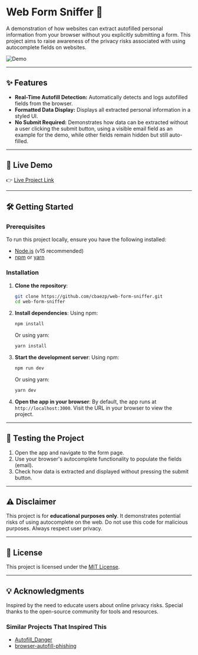 # Web Form Sniffer 🚨

A demonstration of how websites can extract autofilled personal information from your browser without you explicitly submitting a form. This project aims to raise awareness of the privacy risks associated with using autocomplete fields on websites.

![Demo](./demo.gif)

---

## ✨ Features
- **Real-Time Autofill Detection:** Automatically detects and logs autofilled fields from the browser.
- **Formatted Data Display:** Displays all extracted personal information in a styled UI.
- **No Submit Required:** Demonstrates how data can be extracted without a user clicking the submit button, using a visible email field as an example for the demo, while other fields remain hidden but still auto-filled.

---

## 🚀 Live Demo
👉 [Live Project Link](#)

---

## 🛠️ Getting Started

### Prerequisites
To run this project locally, ensure you have the following installed:
- [Node.js](https://nodejs.org/) (v15 recommended)
- [npm](https://www.npmjs.com/) or [yarn](https://yarnpkg.com/)

### Installation
1. **Clone the repository**:
   ```bash
   git clone https://github.com/cbaezp/web-form-sniffer.git
   cd web-form-sniffer
   ```

2. **Install dependencies**:
   Using npm:
   ```bash
   npm install
   ```
   Or using yarn:
   ```bash
   yarn install
   ```

3. **Start the development server**:
   Using npm:
   ```bash
   npm run dev
   ```
   Or using yarn:
   ```bash
   yarn dev
   ```

4. **Open the app in your browser**:
   By default, the app runs at `http://localhost:3000`. Visit the URL in your browser to view the project.

---

## 🧪 Testing the Project
1. Open the app and navigate to the form page.
2. Use your browser's autocomplete functionality to populate the fields (email).
3. Check how data is extracted and displayed without pressing the submit button.


---


## ⚠️ Disclaimer
This project is for **educational purposes only**. It demonstrates potential risks of using autocomplete on the web. Do not use this code for malicious purposes. Always respect user privacy.

---

## 📜 License
This project is licensed under the [MIT License](LICENSE).

---

## 💡 Acknowledgments
Inspired by the need to educate users about online privacy risks. Special thanks to the open-source community for tools and resources.

### Similar Projects That Inspired This
- [Autofill_Danger](https://github.com/0dayCTF/Autofill_Danger)
- [browser-autofill-phishing](https://github.com/anttiviljami/browser-autofill-phishing)


